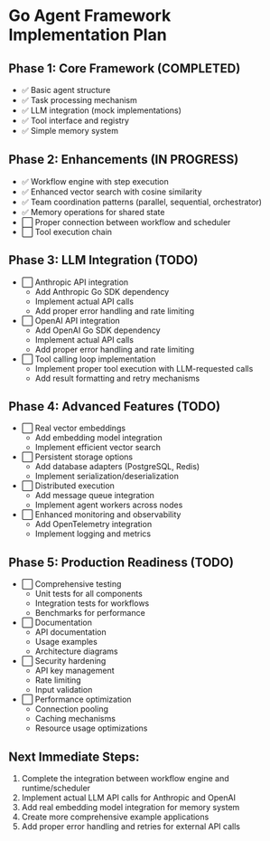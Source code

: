 # Go Agent Framework Implementation Plan

## Phase 1: Core Framework (COMPLETED)
- ✅ Basic agent structure
- ✅ Task processing mechanism
- ✅ LLM integration (mock implementations)
- ✅ Tool interface and registry
- ✅ Simple memory system

## Phase 2: Enhancements (IN PROGRESS)
- ✅ Workflow engine with step execution
- ✅ Enhanced vector search with cosine similarity
- ✅ Team coordination patterns (parallel, sequential, orchestrator)
- ✅ Memory operations for shared state
- ⬜ Proper connection between workflow and scheduler
- ⬜ Tool execution chain

## Phase 3: LLM Integration (TODO)
- ⬜ Anthropic API integration
  - Add Anthropic Go SDK dependency
  - Implement actual API calls
  - Add proper error handling and rate limiting
- ⬜ OpenAI API integration
  - Add OpenAI Go SDK dependency
  - Implement actual API calls
  - Add proper error handling and rate limiting
- ⬜ Tool calling loop implementation
  - Implement proper tool execution with LLM-requested calls
  - Add result formatting and retry mechanisms

## Phase 4: Advanced Features (TODO)
- ⬜ Real vector embeddings
  - Add embedding model integration
  - Implement efficient vector search
- ⬜ Persistent storage options
  - Add database adapters (PostgreSQL, Redis)
  - Implement serialization/deserialization
- ⬜ Distributed execution
  - Add message queue integration
  - Implement agent workers across nodes
- ⬜ Enhanced monitoring and observability
  - Add OpenTelemetry integration
  - Implement logging and metrics

## Phase 5: Production Readiness (TODO)
- ⬜ Comprehensive testing
  - Unit tests for all components
  - Integration tests for workflows
  - Benchmarks for performance
- ⬜ Documentation
  - API documentation
  - Usage examples
  - Architecture diagrams
- ⬜ Security hardening
  - API key management
  - Rate limiting
  - Input validation
- ⬜ Performance optimization
  - Connection pooling
  - Caching mechanisms
  - Resource usage optimizations

## Next Immediate Steps:
1. Complete the integration between workflow engine and runtime/scheduler
2. Implement actual LLM API calls for Anthropic and OpenAI
3. Add real embedding model integration for memory system
4. Create more comprehensive example applications
5. Add proper error handling and retries for external API calls